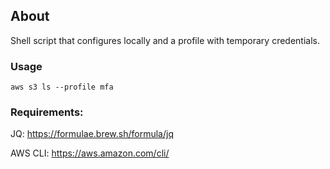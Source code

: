 ## About

Shell script that configures locally and a profile with temporary credentials.

### Usage

```shell 
aws s3 ls --profile mfa
```

### Requirements:
JQ: https://formulae.brew.sh/formula/jq

AWS CLI: https://aws.amazon.com/cli/ 